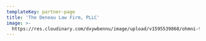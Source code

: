 ```yaml
---
templateKey: partner-page
title: 'The Deneau Law Firm, PLLC'
image: >-
  https://res.cloudinary.com/dxywbennu/image/upload/v1595539868/ohmni-test/deneau-title-2x_kuzgrf.png
---
```

